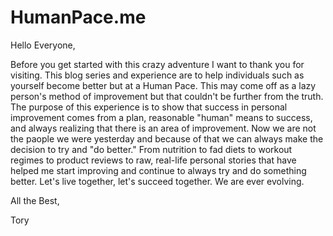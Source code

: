 # HumanPace.me
Hello Everyone,

Before you get started with this crazy adventure I want to thank you for visiting. This blog series and experience are to help individuals such as yourself become better but at a Human Pace. This may come off as a lazy person's method of improvement but that couldn't be further from the truth. The purpose of this experience is to show that success in personal improvement comes from a plan, reasonable "human" means to success, and always realizing that there is an area of improvement. Now we are not the paople we were yesterday and because of that we can always make the decision to try and "do better." From nutrition to fad diets to workout regimes to product reviews to raw, real-life personal stories that have helped me start improving and continue to always try and do something better. Let's live together, let's succeed together. We are ever evolving.

All the Best,

Tory 
